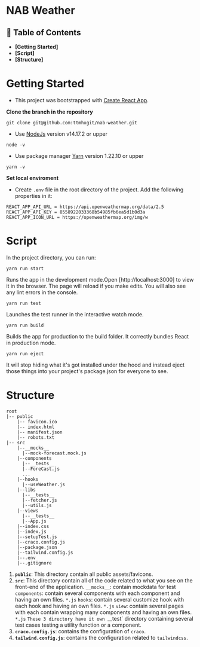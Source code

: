 # NAB Weather 

## 🚀 Table of Contents
- **[Getting Started]**
- **[Script]**
- **[Structure]**

# **Getting Started**

- This project was bootstrapped with [Create React App](https://github.com/facebook/create-react-app).

**Clone the branch in the repository**

```
git clone git@github.com:ttmhxgit/nab-weather.git
```

- Use [NodeJs](https://nodejs.org/) version v14.17.2 or upper

```
node -v
```

- Use package manager [Yarn](https://yarnpkg.com/) version 1.22.10 or upper

```
yarn -v  
```

**Set local enviroment**
- Create ```.env``` file in the root directory of the project. Add the following properties in it:
```
REACT_APP_API_URL = https://api.openweathermap.org/data/2.5
REACT_APP_API_KEY = 8558922033368b54985fb6ea5d1b0d3a
REACT_APP_ICON_URL = https://openweathermap.org/img/w
```

# **Script**
In the project directory, you can run:

```
yarn run start
```
Runs the app in the development mode.Open [http://localhost:3000] to view it in the browser. The page will reload if you make edits. You will also see any lint errors in the console.

```
yarn run test
```
Launches the test runner in the interactive watch mode.

```
yarn run build
```
Builds the app for production to the build folder. It correctly bundles React in production mode.

```
yarn run eject
```
It will stop hiding what it's got installed under the hood and instead eject those things into your project's package.json for everyone to see.

# **Structure**

```
root
|-- public
    |-- favicon.ico
    |-- index.html
    |-- manifest.json
    |-- robots.txt
|-- src
    |--__mocks__
      |--mock-forecast.mock.js
    |--components
      |--__tests__
      |--ForeCast.js
      ...
    |--hooks
      |--useWeather.js
    |--libs
      |--__tests__
      |--fetcher.js
      |--utils.js
    |--views
      |--__tests__
      |--App.js
    |--index.css
    |--index.js
    |--setupTest.js
    |--craco.config.js
    |--package.json
    |--tailwind.config.js
    |--.env
    |--.gitignore
```
1.  **`public`**: This directory contain all public assets/favicons.
2.  **`src`**: This directory contain all of the code related to what you see on the front-end of the application.
    `__mocks__`: contain mockdata for test
    `components`: contain several components with each component and having an own files. `*.js`
    `hooks`: contain several customize hook with each hook and having an own files. `*.js`
    `view`: contain several pages with each contain wrapping many components and having an own files. `*.js`
    `These 3 directory have it own `__test` directory containing several test cases testing a utility function or a component.
3.   **`craco.config.js`**: contains the configuration of `craco`.
4.   **`tailwind.config.js`**: contains the configuration related to `tailwindcss`.


